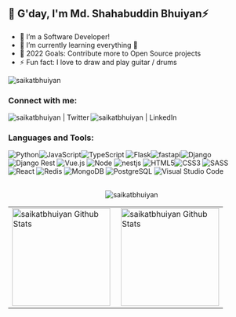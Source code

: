 <!-- ### Hi there, I'm Shahabuddin Bhuiyan // [(saikat)][website] 👋 -->
## 👋 G'day, I'm Md. Shahabuddin Bhuiyan⚡️
<!-- ### Hi there, I'm Md. Shahabuddin Bhuiyan 
## I'm a Software Developer! -->

<!-- - 🔭 I’m currently working in Gigalogy Ltd! -->
- 🔭 I’m a Software Developer!
- 🌱 I’m currently learning everything 🤣
- 🥅 2022 Goals: Contribute more to Open Source projects
- ⚡ Fun fact: I love to draw and play guitar / drums

<p align="left"> <img src="https://komarev.com/ghpvc/?username=saikatbhuiyan&label=Profile%20views&color=0e75b6&style=flat" alt="saikatbhuiyan" /> </p>

### Connect with me:

<!-- [<img align="left" alt="saikatbhuiyan.me" width="22px" src="https://raw.githubusercontent.com/iconic/open-iconic/master/svg/globe.svg" />][website] -->
[<img align="left" alt="saikatbhuiyan | Twitter" src="https://img.shields.io/badge/Twitter-1DA1F2?style=for-the-badge&logo=twitter&logoColor=white" />][twitter]
[<img align="left" alt="saikatbhuiyan | LinkedIn" src="https://img.shields.io/badge/LinkedIn-0077B5?style=for-the-badge&logo=linkedin&logoColor=white" />][linkedin]

<br />

### Languages and Tools:
<!-- [<img align="left" alt="Visual Studio Code" width="26px" src="https://raw.githubusercontent.com/github/explore/80688e429a7d4ef2fca1e82350fe8e3517d3494d/topics/visual-studio-code/visual-studio-code.png" />]()
[<img align="left" alt="HTML5" width="26px" src="https://raw.githubusercontent.com/github/explore/80688e429a7d4ef2fca1e82350fe8e3517d3494d/topics/html/html.png" />]()
[<img align="left" alt="Django" width="26px" src="https://github.com/devicons/devicon/blob/master/icons/django/django-original.svg" />]()
[<img align="left" alt="CSS3" width="26px" src="https://raw.githubusercontent.com/github/explore/80688e429a7d4ef2fca1e82350fe8e3517d3494d/topics/css/css.png" />]()
[<img align="left" alt="JavaScript" width="26px" src="https://raw.githubusercontent.com/github/explore/80688e429a7d4ef2fca1e82350fe8e3517d3494d/topics/javascript/javascript.png" />]()
[<img align="left" alt="Python" width="26px" src="https://github.com/abranhe/programming-languages-logos/blob/master/src/python/python_128x128.png" />]()
[<img align="left" alt="Docker" width="26px" src="https://github.com/devicons/devicon/blob/master/icons/docker/docker-original.svg" />]()
[<img align="left" alt="Heroku" width="26px" src="https://github.com/devicons/devicon/blob/master/icons/heroku/heroku-original.svg" />]()
[<img align="left" alt="Postgresql" width="26px" src="https://github.com/devicons/devicon/blob/master/icons/postgresql/postgresql-original.svg" />]()
[<img align="left" alt="GraphQL" width="26px" src="https://raw.githubusercontent.com/github/explore/80688e429a7d4ef2fca1e82350fe8e3517d3494d/topics/graphql/graphql.png" />]()
[<img align="left" alt="SQL" width="26px" src="https://raw.githubusercontent.com/github/explore/80688e429a7d4ef2fca1e82350fe8e3517d3494d/topics/sql/sql.png" />]()
[<img align="left" alt="MySQL" width="26px" src="https://raw.githubusercontent.com/github/explore/80688e429a7d4ef2fca1e82350fe8e3517d3494d/topics/mysql/mysql.png" />]()
[<img align="left" alt="MongoDB" width="26px" src="https://raw.githubusercontent.com/github/explore/80688e429a7d4ef2fca1e82350fe8e3517d3494d/topics/mongodb/mongodb.png" />]()
[<img align="left" alt="Git" width="26px" src="https://raw.githubusercontent.com/github/explore/80688e429a7d4ef2fca1e82350fe8e3517d3494d/topics/git/git.png" />]()
[<img align="left" alt="GitHub" width="26px" src="https://raw.githubusercontent.com/github/explore/78df643247d429f6cc873026c0622819ad797942/topics/github/github.png" />]()
[<img align="left" alt="HTML5" width="26px" src="https://raw.githubusercontent.com/github/explore/80688e429a7d4ef2fca1e82350fe8e3517d3494d/topics/terminal/terminal.png" />]() -->


<img alt="Python" src="https://img.shields.io/badge/Python-blue?style=for-the-badge&logo=python&logoColor=FFD43B"/><img alt="JavaScript" src="https://img.shields.io/badge/javascript%20-%23323330.svg?&style=for-the-badge&logo=javascript&logoColor=%23F7DF1E"/><img alt="TypeScript" src="https://img.shields.io/badge/typescript%20-%23007ACC.svg?&style=for-the-badge&logo=typescript&logoColor=white"/>
<img alt="Flask" src="https://img.shields.io/badge/Flask-000000?style=for-the-badge&logo=flask&logoColor=white"/><img alt="fastapi" src="https://img.shields.io/badge/fastapi-109989?style=for-the-badge&logo=FASTAPI&logoColor=white"/><img alt="Django" src="https://img.shields.io/badge/Django-092E20?style=for-the-badge&logo=django&logoColor=green"/> 
<img alt="Django Rest" src="https://img.shields.io/badge/django%20rest-ff1709?style=for-the-badge&logo=django&logoColor=white"/>
<img alt="Vue.js" src="https://img.shields.io/badge/Vue.js-35495E?style=for-the-badge&logo=vuedotjs&logoColor=4FC08D"/>
<img alt="Node" src="https://img.shields.io/badge/Node.js-339933?style=for-the-badge&logo=nodedotjs&logoColor=white"/>
<img alt="nestjs" src="https://img.shields.io/badge/nestjs-E0234E?style=for-the-badge&logo=nestjs&logoColor=white"/>
<img alt="HTML5" src="https://img.shields.io/badge/html5%20-%23E34F26.svg?&style=for-the-badge&logo=html5&logoColor=white"/><img alt="CSS3" src="https://img.shields.io/badge/css3%20-%231572B6.svg?&style=for-the-badge&logo=css3&logoColor=white"/> 
<img alt="SASS" src="https://img.shields.io/badge/SASS%20-hotpink.svg?&style=for-the-badge&logo=SASS&logoColor=white"/>
<img alt="React" src="https://img.shields.io/badge/react%20-%2320232a.svg?&style=for-the-badge&logo=react&logoColor=%2361DAFB"/> 
<img alt="Redis" src="https://img.shields.io/badge/redis-%23DD0031.svg?&style=for-the-badge&logo=redis&logoColor=white"/>
<img alt="MongoDB" src="https://img.shields.io/badge/MongoDB-4EA94B?style=for-the-badge&logo=mongodb&logoColor=white"/>
<img alt="PostgreSQL" src="https://img.shields.io/badge/PostgreSQL-316192?style=for-the-badge&logo=postgresql&logoColor=white"/>
<img alt="Visual Studio Code" src="https://img.shields.io/badge/Visual%20Studio%20Code-0078d7.svg?&style=for-the-badge&logo=visual-studio-code&logoColor=white"/>
<br />
<br />

<div style="width: 100%;" align="center">
<img  src="https://github-readme-streak-stats.herokuapp.com/?user=saikatbhuiyan&hide_border=true&theme=material-palenight" alt="saikatbhuiyan" />
</div>

<table width="100%">
  <tr>
    <td>
     <img height="200em" align="left" alt="saikatbhuiyan Github Stats" src="https://github-readme-stats.vercel.app/api?username=saikatbhuiyan&show_icons=true&hide_border=true&count_private=true&theme=material-palenight" />
    </td>
    <td> 
     <img height="200em" align="right" alt="saikatbhuiyan Github Stats" src="https://github-readme-stats.vercel.app/api/top-langs/?username=saikatbhuiyan&layout=compact&theme=material-palenight&hide_border=true" />
    </td>
  </tr>
<table>
 
 
<!-- [website]: http://www.saikatbhuiyan.me/ -->
[twitter]: https://twitter.com/shaikot_bhuiyan
[linkedin]: https://www.linkedin.com/in/shahabuddinbhuiyan/
